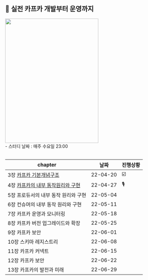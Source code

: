 ## 📘 실전 카프카 개발부터 운영까지
<img src="https://user-images.githubusercontent.com/55049159/164279452-653a3fb1-e24c-460d-b658-1cdf413be95a.png" style="width:300px;height:400px"/>
<br>
- 스터디 날짜 : 매주 수요일 23:00
<br><br>

|chapter|날짜|진행상황|
|------|---|---|
|3장  <a href="https://github.com/jaero0725/kafka_study/blob/main/03_%EC%B9%B4%ED%94%84%EC%B9%B4%EA%B0%9C%EB%85%90.md">카프카 기본개념구조</a>|22-04-20|☑️|
|4장 <a href="https://github.com/jaero0725/kafka_study/blob/main/04_%EC%B9%B4%ED%94%84%EC%B9%B4%EC%9D%98%20%EB%82%B4%EB%B6%80%20%EB%8F%99%EC%9E%91%EC%9B%90%EB%A6%AC%EC%99%80%20%EA%B5%AC%ED%98%84.md">카프카의 내부 동작원리와 구현</a>|22-04-27|🎙️|
|5장 프로듀서의 내부 동작 원리와 구현|22-05-04||
|6장 컨슈머의 내부 동작 원리와 구현|22-05-11|
|7장 카프카 운영과 모니터링|22-05-18||
|8장 카프카 버전 업그레이드와 확장|22-05-25||
|9장 카프카 보안|22-06-01|||
|10장 스키마 레지스트리 |22-06-08||
|11장 카프카 커넥트|22-06-15||
|12장 카프카 보안|22-06-22||
|13장 카프카의 발전과 미래 |22-06-29||

